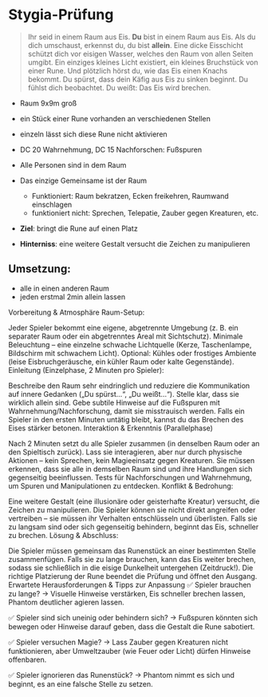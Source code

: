 # Stygia-Prüfung

> Ihr seid in einem Raum aus Eis.
> **Du** bist in einem Raum aus Eis.
> Als du dich umschaust, erkennst du, du bist **allein**.
> Eine dicke Eisschicht schützt dich vor eisigen Wasser, welches den Raum von allen Seiten umgibt.
> Ein einziges kleines Licht existiert, ein kleines Bruchstück von einer Rune.
> Und plötzlich hörst du, wie das Eis einen Knachs bekommt.
> Du spürst, dass dein Käfig aus Eis zu sinken beginnt.
> Du fühlst dich beobachtet.
> Du weißt: Das Eis wird brechen.

- Raum 9x9m groß
- ein Stück einer Rune vorhanden an verschiedenen Stellen
- einzeln lässt sich diese Rune nicht aktivieren
- DC 20 Wahrnehmung, DC 15 Nachforschen: Fußspuren

- Alle Personen sind in dem Raum
- Das einzige Gemeinsame ist der Raum
  - Funktioniert: Raum bekratzen, Ecken freikehren, Raumwand einschlagen
  - funktioniert nicht: Sprechen, Telepatie, Zauber gegen Kreaturen, etc.

- **Ziel**: bringt die Rune auf einen Platz
- **Hinterniss**: eine weitere Gestalt versucht die Zeichen zu manipulieren

## Umsetzung: 
- alle in einen anderen Raum
- jeden erstmal 2min allein lassen

Vorbereitung & Atmosphäre
Raum-Setup:

Jeder Spieler bekommt eine eigene, abgetrennte Umgebung (z. B. ein separater Raum oder ein abgetrenntes Areal mit Sichtschutz).
Minimale Beleuchtung – eine einzelne schwache Lichtquelle (Kerze, Taschenlampe, Bildschirm mit schwachem Licht).
Optional: Kühles oder frostiges Ambiente (leise Eisbruchgeräusche, ein kühler Raum oder kalte Gegenstände).
Einleitung (Einzelphase, 2 Minuten pro Spieler):

Beschreibe den Raum sehr eindringlich und reduziere die Kommunikation auf innere Gedanken („Du spürst…“, „Du weißt…“).
Stelle klar, dass sie wirklich allein sind.
Gebe subtile Hinweise auf die Fußspuren mit Wahrnehmung/Nachforschung, damit sie misstrauisch werden.
Falls ein Spieler in den ersten Minuten untätig bleibt, kannst du das Brechen des Eises stärker betonen.
Interaktion & Erkenntnis (Parallelphase)

Nach 2 Minuten setzt du alle Spieler zusammen (in denselben Raum oder an den Spieltisch zurück).
Lass sie interagieren, aber nur durch physische Aktionen – kein Sprechen, kein Magieeinsatz gegen Kreaturen.
Sie müssen erkennen, dass sie alle in demselben Raum sind und ihre Handlungen sich gegenseitig beeinflussen.
Tests für Nachforschungen und Wahrnehmung, um Spuren und Manipulationen zu entdecken.
Konflikt & Bedrohung:

Eine weitere Gestalt (eine illusionäre oder geisterhafte Kreatur) versucht, die Zeichen zu manipulieren.
Die Spieler können sie nicht direkt angreifen oder vertreiben – sie müssen ihr Verhalten entschlüsseln und überlisten.
Falls sie zu langsam sind oder sich gegenseitig behindern, beginnt das Eis, schneller zu brechen.
Lösung & Abschluss:

Die Spieler müssen gemeinsam das Runenstück an einer bestimmten Stelle zusammenfügen.
Falls sie zu lange brauchen, kann das Eis weiter brechen, sodass sie schließlich in die eisige Dunkelheit untergehen (Zeitdruck!).
Die richtige Platzierung der Rune beendet die Prüfung und öffnet den Ausgang.
Erwartete Herausforderungen & Tipps zur Anpassung
✅ Spieler brauchen zu lange?
→ Visuelle Hinweise verstärken, Eis schneller brechen lassen, Phantom deutlicher agieren lassen.

✅ Spieler sind sich uneinig oder behindern sich?
→ Fußspuren könnten sich bewegen oder Hinweise darauf geben, dass die Gestalt die Rune sabotiert.

✅ Spieler versuchen Magie?
→ Lass Zauber gegen Kreaturen nicht funktionieren, aber Umweltzauber (wie Feuer oder Licht) dürfen Hinweise offenbaren.

✅ Spieler ignorieren das Runenstück?
→ Phantom nimmt es sich und beginnt, es an eine falsche Stelle zu setzen.
